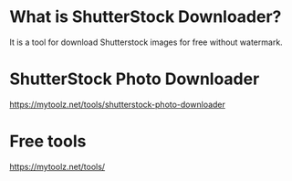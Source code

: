 # What is ShutterStock Downloader?
It is a tool for download Shutterstock images for free without watermark.

# ShutterStock Photo Downloader
https://mytoolz.net/tools/shutterstock-photo-downloader

# Free tools
https://mytoolz.net/tools/
